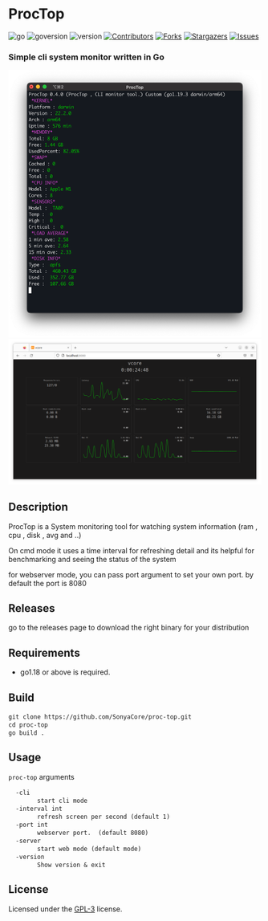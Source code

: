 # ProcTop

![go]
![goversion]
![version]
[![Contributors][contributors-shield]][contributors-url]
[![Forks][forks-shield]][forks-url]
[![Stargazers][stars-shield]][stars-url]
[![Issues][issues-shield]][issues-url]

### Simple cli system monitor written in Go

![Sample](contents/tittle.png)
![SampleWeb](contents/webscreen.png)

## Description

ProcTop is a System monitoring tool for watching system information (ram , cpu , disk , avg and ..)

On cmd mode it uses a time interval for refreshing detail and its helpful for benchmarking and seeing the status of the system

for webserver mode, you can pass port argument to set your own port. by default the port is 8080

## Releases

go to the releases page to download the right binary for your distribution

## Requirements

- go1.18 or above is required.

## Build

```
git clone https://github.com/SonyaCore/proc-top.git
cd proc-top
go build .
```

## Usage

`proc-top` arguments

```
  -cli
    	start cli mode
  -interval int
    	refresh screen per second (default 1)
  -port int
    	webserver port.  (default 8080)
  -server
    	start web mode (default mode)
  -version
    	Show version & exit
```

## License

Licensed under the [GPL-3][license] license.

[contributors-shield]: https://img.shields.io/github/contributors/SonyaCore/proc-top?style=flat
[contributors-url]: https://github.com/SonyaCore/proc-top/graphs/contributors
[forks-shield]: https://img.shields.io/github/forks/SonyaCore/proc-top?style=flat
[forks-url]: https://github.com/SonyaCore/proc-top/network/members
[stars-shield]: https://img.shields.io/github/stars/SonyaCore/proc-top?style=flat
[stars-url]: https://github.com/SonyaCore/proc-top/stargazers
[issues-shield]: https://img.shields.io/github/issues/SonyaCore/proc-top?style=flat
[issues-url]: https://github.com/SonyaCore/proc-top/issues
[goversion]: https://img.shields.io/github/go-mod/go-version/SonyaCore/proc-top/master
[go]: https://img.shields.io/badge/Go-cyan?logo=go
[version]: https://img.shields.io/badge/Version-0.8-blue
[license]: LICENSE

